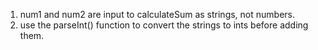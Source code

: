 1. num1 and num2 are input to calculateSum as strings, not numbers.
2. use the parseInt() function to convert the strings to ints before adding them.
